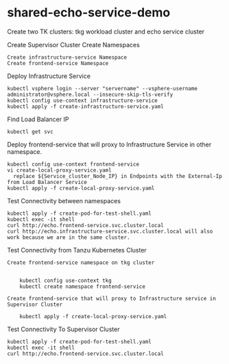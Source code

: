 # shared-echo-service-demo

Create two TK clusters:  tkg workload cluster and echo service cluster

Create Supervisor Cluster Create Namespaces

    Create infrastructure-service Namespace
    Create frontend-service Namespace
  
Deploy Infrastructure Service

    kubectl vsphere login --server "servername" --vsphere-username administrator@vsphere.local --insecure-skip-tls-verify
    kubectl config use-context infrastructure-service
    kubectl apply -f create-infrastructure-service.yaml
  
Find Load Balancer IP

    kubectl get svc
  
Deploy frontend-service that will proxy to Infrastructure Service in other namespace.

    kubectl config use-context frontend-service
    vi create-local-proxy-service.yaml
      replace ${Service_cluster_Node_IP} in Endpoints with the External-Ip from Load Balancer Service 
    kubectl apply -f create-local-proxy-service.yaml
  
Test Connectivity between namespaces

    kubectl apply -f create-pod-for-test-shell.yaml
    kubectl exec -it shell
    curl http://echo.frontend-service.svc.cluster.local
    curl http://echo.infrastructure-service.svc.cluster.local will also work because we are in the same cluster.
    
Test Connectivity from Tanzu Kubernetes Cluster

    Create frontend-service namespace on tkg cluster
    
    
        kubectl config use-context tkg
        kubectl create namespace frontend-service
    
    Create frontend-service that will proxy to Infrastructure service in Supervisor Cluster
    
        kubectl apply -f create-local-proxy-service.yaml
        
 Test Connectivity To Supervisor Cluster

    kubectl apply -f create-pod-for-test-shell.yaml
    kubectl exec -it shell
    curl http://echo.frontend-service.svc.cluster.local
        
        
    
    

  
